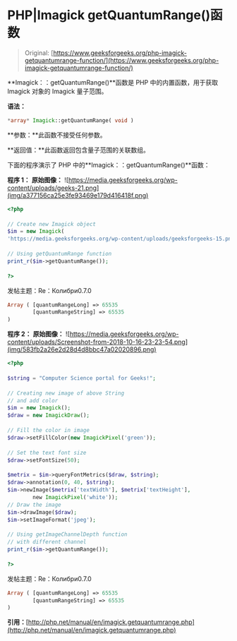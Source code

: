 # PHP|Imagick getQuantumRange()函数

> Original: [https://www.geeksforgeeks.org/php-imagick-getquantumrange-function/](https://www.geeksforgeeks.org/php-imagick-getquantumrange-function/)

**Imagick：：getQuantumRange()**函数是 PHP 中的内置函数，用于获取 Imagick 对象的 Imagick 量子范围。

**语法：**

```php
*array* Imagick::getQuantumRange( void )
```

**参数：**此函数不接受任何参数。

**返回值：**此函数返回包含量子范围的关联数组。

下面的程序演示了 PHP 中的**Imagick：：getQuantumRange()**函数：

**程序 1：**
**原始图像：**
![https://media.geeksforgeeks.org/wp-content/uploads/geeks-21.png](img/a377156ca25e3fe93469e179d416418f.png)

```php
<?php

// Create new Imagick object
$im = new Imagick(
'https://media.geeksforgeeks.org/wp-content/uploads/geeksforgeeks-15.png');

// Using getQuantumRange function
print_r($im->getQuantumRange());

?>
```

发帖主题：Re：Колибри0.7.0

```php
Array ( [quantumRangeLong] => 65535 
        [quantumRangeString] => 65535 
) 

```

**程序 2：**
**原始图像：**
![https://media.geeksforgeeks.org/wp-content/uploads/Screenshot-from-2018-10-16-23-23-54.png](img/583fb2a26e2d28d4d8bbc47a02020896.png)

```php
<?php 

$string = "Computer Science portal for Geeks!"; 

// Creating new image of above String 
// and add color
$im = new Imagick(); 
$draw = new ImagickDraw(); 

// Fill the color in image 
$draw->setFillColor(new ImagickPixel('green')); 

// Set the text font size 
$draw->setFontSize(50); 

$metrix = $im->queryFontMetrics($draw, $string); 
$draw->annotation(0, 40, $string); 
$im->newImage($metrix['textWidth'], $metrix['textHeight'], 
        new ImagickPixel('white')); 
// Draw the image         
$im->drawImage($draw); 
$im->setImageFormat('jpeg'); 

// Using getImageChannelDepth function
// with different channel
print_r($im->getQuantumRange());

?>
```

发帖主题：Re：Колибри0.7.0

```php
Array ( [quantumRangeLong] => 65535 
        [quantumRangeString] => 65535 
) 

```

**引用：**[http://php.net/manual/en/imagick.getquantumrange.php](http://php.net/manual/en/imagick.getquantumrange.php)